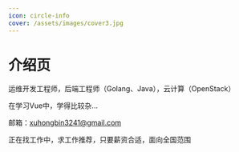 ```yaml
---
icon: circle-info
cover: /assets/images/cover3.jpg
---
```


# 介绍页

运维开发工程师，后端工程师（Golang、Java），云计算（OpenStack）

在学习Vue中，学得比较杂...

邮箱：xuhongbin3241@gmail.com

正在找工作中，求工作推荐，只要薪资合适，面向全国范围